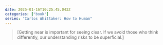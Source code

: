 ```yaml
---
date: 2025-01-16T10:25:45.043Z
categories: ["book"]
series: "Carlos Whittaker: How to Human"
---
```

> [Getting near is important for seeing clear. If we avoid those who think differently, our understanding risks to be superficial.]
